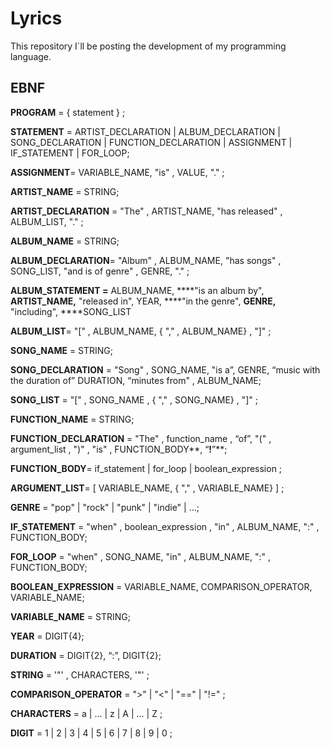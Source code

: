 # Lyrics
This repository I`ll be posting the development of my programming language.

## EBNF

**PROGRAM** = { statement } ;

**STATEMENT** = ARTIST_DECLARATION | ALBUM_DECLARATION | SONG_DECLARATION | FUNCTION_DECLARATION | ASSIGNMENT | IF_STATEMENT | FOR_LOOP;

**ASSIGNMENT**= VARIABLE_NAME, "is" , VALUE, "." ;

**ARTIST_NAME** = STRING;

**ARTIST_DECLARATION** = "The" , ARTIST_NAME, "has released" , ALBUM_LIST, "." ;

**ALBUM_NAME** = STRING;

**ALBUM_DECLARATION**= "Album" , ALBUM_NAME, "has songs" , SONG_LIST, "and is of genre" , GENRE, "." ;

**ALBUM_STATEMENT =** ALBUM_NAME, ****"is an album by", ****ARTIST_NAME**,** "released in", YEAR, ****"in the genre", ****GENRE**,** "including", ****SONG_LIST

**ALBUM_LIST**= "[" , ALBUM_NAME, { "," , ALBUM_NAME} , "]" ;

**SONG_NAME** = STRING;

**SONG_DECLARATION** = "Song" , SONG_NAME, "is a”, GENRE, “music with the duration of” DURATION, “minutes from" , ALBUM_NAME;

**SONG_LIST** = "[" , SONG_NAME , { "," , SONG_NAME} , "]" ;

**FUNCTION_NAME** = STRING;

**FUNCTION_DECLARATION** = "The" , function_name , “of”, "(" , argument_list , ")" , "is" , FUNCTION_BODY**, “**!**”**;

**FUNCTION_BODY**= if_statement | for_loop | boolean_expression ;

**ARGUMENT_LIST**= [ VARIABLE_NAME, { "," , VARIABLE_NAME} ] ;

**GENRE** = "pop" | "rock" | "punk" | "indie" | …;

**IF_STATEMENT** = "when" , boolean_expression , "in" , ALBUM_NAME, ":" , FUNCTION_BODY;

**FOR_LOOP** = "when" , SONG_NAME, "in" , ALBUM_NAME, ":" , FUNCTION_BODY;

**BOOLEAN_EXPRESSION** = VARIABLE_NAME, COMPARISON_OPERATOR, VARIABLE_NAME;

**VARIABLE_NAME** = STRING;

**YEAR** = DIGIT{4};

**DURATION** = DIGIT{2}, “:”, DIGIT{2};

**STRING** = '"' , CHARACTERS, '"' ;

**COMPARISON_OPERATOR** = ">" | "<" | "==" | "!=" ;

**CHARACTERS** =  a | ... | z | A | ... | Z ;

**DIGIT** = 1 | 2 | 3 | 4 | 5 | 6 | 7 | 8 | 9 | 0 ;
